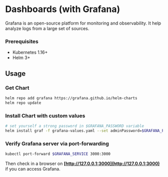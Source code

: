 # Dashboards (with Grafana)

Grafana is an open-source platform for monitoring and observability. It help analyze logs from a large set of sources.

### Prerequisites

-   Kubernetes 1.16+
-   Helm 3+

## Usage

### Get Chart

```bash
helm repo add grafana https://grafana.github.io/helm-charts
helm repo update
```

### Install Chart with custom values
```bash
# set yourself a strong password in $GRAFANA_PASSWORD variable
helm install graf -f grafana-values.yaml --set adminPassword=$GRAFANA_PASSWORD grafana/grafana
```

### Verify Grafana server via port-forwarding
```bash
kubectl port-forward $GRAFANA_SERVICE 3000:3000
```
Then check in a browser on **[http://127.0.0.1:3000](http://127.0.0.1:3000)** if you can access Grafana.
